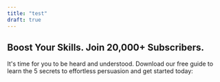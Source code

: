 ```yaml
---
title: "test"
draft: true
---
```


## Boost Your Skills. Join 20,000+ Subscribers.

It's time for you to be heard and understood. Download our free guide to learn the 5 secrets to effortless persuasion and get started today:

